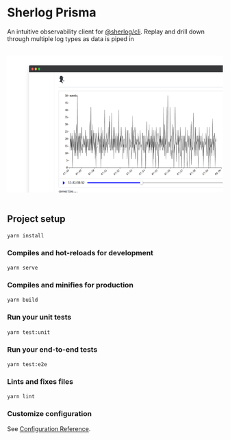 # Sherlog Prisma
An intuitive observability client for [@sherlog/cli](https://github.com/sherl0g/cli). Replay and drill down through multiple log types as data is piped in
<p align="center">
  <br>
  <img src="prisma-social.png" alt="Prisma Client" width="640" height="320">
  <br>
  <br>
</p>

## Project setup

```
yarn install
```

### Compiles and hot-reloads for development

```
yarn serve
```

### Compiles and minifies for production

```
yarn build
```

### Run your unit tests

```
yarn test:unit
```

### Run your end-to-end tests

```
yarn test:e2e
```

### Lints and fixes files

```
yarn lint
```

### Customize configuration

See [Configuration Reference](https://cli.vuejs.org/config/).
